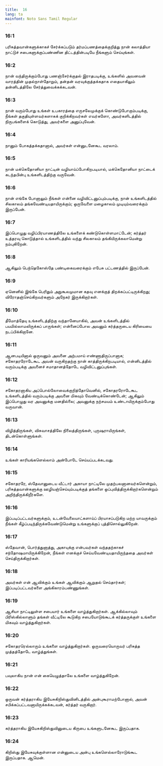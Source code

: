 ```yaml
---
title:  16
lang: ta
mainfont: Noto Sans Tamil Regular
---
```


###  16:1

பரிசுத்தவான்களுக்காகச் சேர்க்கப்படும் தர்மப்பணத்தைக்குறித்து நான் கலாத்தியா நாட்டுச் சபைகளுக்குப்பண்ணின திட்டத்தின்படியே நீங்களும் செய்யுங்கள்.

###  16:2

நான் வந்திருக்கும்போது பணஞ்சேர்க்குதல் இராதபடிக்கு, உங்களில் அவனவன் வாரத்தின் முதல்நாள்தோறும், தன்தன் வரவுக்குத்தக்கதாக எதையாகிலும் தன்னிடத்திலே சேர்த்துவைக்கக்கடவன்.

###  16:3

நான் வரும்போது உங்கள் உபகாரத்தை எருசலேமுக்குக் கொண்டுபோகும்படிக்கு, நீங்கள் தகுதியுள்ளவர்களாகக் குறிக்கிறவர்கள் எவர்களோ, அவர்களிடத்தில் நிருபங்களைக் கொடுத்து, அவர்களை அனுப்புவேன்.

###  16:4

நானும் போகத்தக்கதானால், அவர்கள் என்னுடனேகூட வரலாம்.

###  16:5

நான் மக்கெதோனியா நாட்டின் வழியாய்ப்போகிறபடியால், மக்கெதோனியா நாட்டைக் கடந்தபின்பு உங்களிடத்திற்கு வருவேன்.

###  16:6

நான் எங்கே போனாலும் நீங்கள் என்னை வழிவிட்டனுப்பும்படிக்கு, நான் உங்களிடத்தில் சிலகாலம் தங்கவேண்டியதாயிருக்கும்; ஒருவேளை மழைகாலம் முடியும்வரைக்கும் இருப்பேன்.

###  16:7

இப்பொழுது வழிப்பிரயாணத்திலே உங்களைக் கண்டுகொள்ளமாட்டேன்; கர்த்தர் உத்தரவு கொடுத்தால் உங்களிடத்தில் வந்து சிலகாலம் தங்கியிருக்கலாமென்று நம்புகிறேன்.

###  16:8

ஆகிலும் பெந்தெகோஸ்தே பண்டிகைவரைக்கும் எபேசு பட்டணத்தில் இருப்பேன்.

###  16:9

ஏனெனில் இங்கே பெரிதும் அநுகூலமுமான கதவு எனக்குத் திறக்கப்பட்டிருக்கிறது; விரோதஞ்செய்கிறவர்களும் அநேகர் இருக்கிறார்கள்.

###  16:10

தீமோத்தேயு உங்களிடத்திற்கு வந்தானேயாகில், அவன் உங்களிடத்தில் பயமில்லாமலிருக்கப் பாருங்கள்; என்னைப்போல அவனும் கர்த்தருடைய கிரியையை நடப்பிக்கிறானே.

###  16:11

ஆனபடியினால் ஒருவனும் அவனை அற்பமாய் எண்ணாதிருப்பானாக; சகோதரரோடேகூட அவன் வருகிறதற்கு நான் காத்திருக்கிறபடியால், என்னிடத்தில் வரும்படிக்கு அவனைச் சமாதானத்தோடே வழிவிட்டனுப்புங்கள்.

###  16:12

சகோதரனாகிய அப்பொல்லோவைக்குறித்தோவெனில், சகோதரரோடேகூட உங்களிடத்தில் வரும்படிக்கு அவனை மிகவும் வேண்டிக்கொண்டேன்; ஆகிலும் இப்பொழுது வர அவனுக்கு மனதில்லை; அவனுக்கு நற்சமயம் உண்டாயிருக்கும்போது வருவான்.

###  16:13

விழித்திருங்கள், விசுவாசத்திலே நிலைத்திருங்கள், புருஷராயிருங்கள், திடன்கொள்ளுங்கள்.

###  16:14

உங்கள் காரியங்களெல்லாம் அன்போடே செய்யப்படக்கடவது.

###  16:15

சகோதரரே, ஸ்தேவானுடைய வீட்டார் அகாயா நாட்டிலே முதற்பலனானவர்களென்றும், பரிசுத்தவான்களுக்கு ஊழியஞ்செய்யும்படிக்குத் தங்களை ஒப்புவித்திருக்கிறார்களென்றும் அறிந்திருக்கிறீர்களே.

###  16:16

இப்படிப்பட்டவர்களுக்கும், உடன்வேலையாட்களாய்ப் பிரயாசப்படுகிற மற்ற யாவருக்கும் நீங்கள் கீழ்ப்படிந்திருக்கவேண்டுமென்று உங்களுக்குப் புத்திசொல்லுகிறேன்.

###  16:17

ஸ்தேவான், பொர்த்துனாத்து, அகாயுக்கு என்பவர்கள் வந்ததற்காகச் சந்தோஷமாயிருக்கிறேன், நீங்கள் எனக்குச் செய்யவேண்டியதாயிருந்ததை அவர்கள் செய்திருக்கிறார்கள்.

###  16:18

அவர்கள் என் ஆவிக்கும் உங்கள் ஆவிக்கும் ஆறுதல் செய்தார்கள்; இப்படிப்பட்டவர்களை அங்கிகாரம்பண்ணுங்கள்.

###  16:19

ஆசியா நாட்டிலுள்ள சபையார் உங்களை வாழ்த்துகிறார்கள். ஆக்கில்லாவும் பிரிஸ்கில்லாளும் தங்கள் வீட்டிலே கூடுகிற சபையோடுங்கூடக் கர்த்தருக்குள் உங்களை மிகவும் வாழ்த்துகிறார்கள்.

###  16:20

சகோதரரெல்லாரும் உங்களை வாழ்த்துகிறார்கள். ஒருவரையொருவர் பரிசுத்த முத்தத்தோடே வாழ்த்துங்கள்.

###  16:21

பவுலாகிய நான் என் கையெழுத்தாலே உங்களை வாழ்த்துகிறேன்.

###  16:22

ஒருவன் கர்த்தராகிய இயேசுகிறிஸ்துவினிடத்தில் அன்புகூராமற்போனால், அவன் சபிக்கப்பட்டவனாயிருக்கக்கடவன், கர்த்தர் வருகிறார்.

###  16:23

கர்த்தராகிய இயேசுகிறிஸ்துவினுடைய கிருபை உங்களுடனேகூட இருப்பதாக.

###  16:24

கிறிஸ்து இயேசுவுக்குள்ளான என்னுடைய அன்பு உங்களெல்லாரோடுங்கூட இருப்பதாக. ஆமென்.

